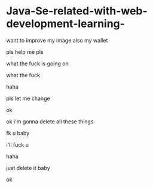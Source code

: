 
# Java-Se-related-with-web-development-learning-

want to improve my image also my wallet 

pls help me pls

what the fuck is going  on

what the fuck

haha

pls let me change

ok

ok i'm gonna delete all these things

fk u baby

i'll fuck u


haha

just delete it baby

ok
